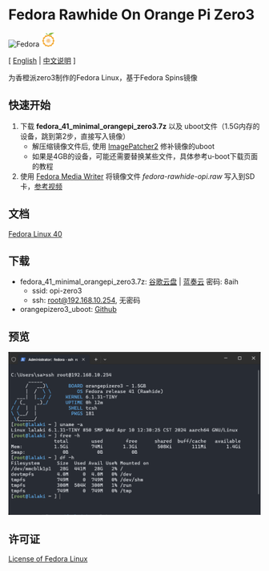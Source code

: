 # Fedora Rawhide On Orange Pi Zero3
![Fedora](https://img.shields.io/badge/Fedora-2a4476?style=for-the-badge&logo=fedora&logoColor=white) <img width="28px" src="orangepi.svg"></img>

[ [English](README.md#fedora-rawhide-on-orange-pi-zero3?lang=en) | [中文说明](#) ]

为香橙派zero3制作的Fedora Linux，基于Fedora Spins镜像

## 快速开始

1. 下载 **fedora_41_minimal_orangepi_zero3.7z** 以及 uboot文件（1.5G内存的设备，跳到第2步，直接写入镜像）
   + 解压缩镜像文件后, 使用 [ImagePatcher2](https://github.com/lalakii/fedora_rawhide_minimal_orangepizero3/blob/master/ImagePatcher2.exe) 修补镜像的uboot
   + 如果是4GB的设备，可能还需要替换某些文件，具体参考u-boot下载页面的教程
2. 使用 [Fedora Media Writer](https://fedoraproject.org/workstation/download/) 将镜像文件 *fedora-rawhide-opi.raw* 写入到SD卡，[参考视频](https://www.bilibili.com/video/BV1Zb4y137j3/) 

## 文档

[Fedora Linux 40](https://docs.fedoraproject.org/en-US/releases/f40/)

## 下载

+ fedora_41_minimal_orangepi_zero3.7z: [谷歌云盘](https://drive.google.com/file/d/11N41XX9tw7I_xlxWwQsgdLWTAe-nh5_z/view?usp=sharing) | [蓝奏云](https://a01.lanzout.com/b00xram0d) 密码: 8aih
    + ssid: opi-zero3
    + ssh: root@192.168.10.254, 无密码
+ orangepizero3_uboot: [Github](https://github.com/leeboby/opizero3-uboot-dtb/)

## 预览

![fedora_40_minimal_orangepizero3_preview](https://raw.githubusercontent.com/lalakii/fedora_rawhide_minimal_orangepizero3/master/fedora_40_minimal_orangepizero3.png)

## 许可证

[License of Fedora Linux](https://docs.fedoraproject.org/en-US/legal/fedora-linux-license/)
